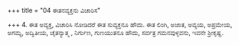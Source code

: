 +++
title = "04 ಈತನವ್ಯಕ್ತನು ವಿಚಾರಿಸ"

+++
4. ಈತ ಅವ್ಯಕ್ತ, ವಿಚಾರಿಸಿ ನೋಡಿದರೆ ಈತ ಸುವ್ಯಕ್ತನೂ ಹೌದು. ಈತ ಲಿಂಗಿ, ಅಜಾತ, ಅವ್ಯಯ, ಅಪ್ರಮೇಯ, ಅಗಮ್ಯ, ಅದ್ವಿತೀಯ, ಚೈತನ್ಯಾತ್ಮ , ನಿರ್ಗುಣ, ಗುಣಯುತನೂ ಹೌದು, ಸರ್ವತ್ರ ಗಮನವುಳ್ಳವನು, ಇವನೇ ಶ್ರೀಕೃಷ್ಣ.